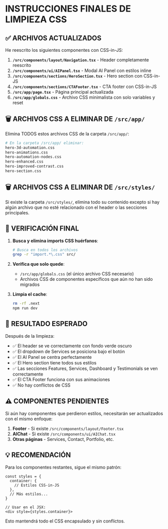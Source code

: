 # INSTRUCCIONES FINALES DE LIMPIEZA CSS

## ✅ ARCHIVOS ACTUALIZADOS

He reescrito los siguientes componentes con CSS-in-JS:

1. **`/src/components/layout/Navigation.tsx`** - Header completamente reescrito
2. **`/src/components/ui/AIPanel.tsx`** - Modal AI Panel con estilos inline
3. **`/src/components/sections/HeroSection.tsx`** - Hero section con CSS-in-JS
4. **`/src/components/sections/CTAFooter.tsx`** - CTA footer con CSS-in-JS
5. **`/src/app/page.tsx`** - Página principal actualizada
6. **`/src/app/globals.css`** - Archivo CSS minimalista con solo variables y reset

## 🗑️ ARCHIVOS CSS A ELIMINAR DE `/src/app/`

Elimina TODOS estos archivos CSS de la carpeta `/src/app/`:

```bash
# En la carpeta /src/app/ eliminar:
hero-3d-automation.css
hero-animations.css
hero-automation-nodes.css
hero-enhanced.css
hero-improved-contrast.css
hero-section.css
```

## 🗑️ ARCHIVOS CSS A ELIMINAR DE `/src/styles/`

Si existe la carpeta `/src/styles/`, elimina todo su contenido excepto si hay algún archivo que no esté relacionado con el header o las secciones principales.

## 📝 VERIFICACIÓN FINAL

1. **Busca y elimina imports CSS huérfanos**:
   ```bash
   # Busca en todos los archivos
   grep -r "import.*\.css" src/
   ```

2. **Verifica que solo quede**:
   - `/src/app/globals.css` (el único archivo CSS necesario)
   - Archivos CSS de componentes específicos que aún no han sido migrados

3. **Limpia el cache**:
   ```bash
   rm -rf .next
   npm run dev
   ```

## 🚀 RESULTADO ESPERADO

Después de la limpieza:

- ✅ El header se ve correctamente con fondo verde oscuro
- ✅ El dropdown de Services se posiciona bajo el botón
- ✅ El AI Panel se centra perfectamente
- ✅ El Hero section tiene todos sus estilos
- ✅ Las secciones Features, Services, Dashboard y Testimonials se ven correctamente
- ✅ El CTA Footer funciona con sus animaciones
- ✅ No hay conflictos de CSS

## ⚠️ COMPONENTES PENDIENTES

Si aún hay componentes que perdieron estilos, necesitarán ser actualizados con el mismo enfoque:

1. **Footer** - Si existe `/src/components/layout/Footer.tsx`
2. **AIChat** - Si existe `/src/components/ui/AIChat.tsx`
3. **Otras páginas** - Services, Contact, Portfolio, etc.

## 💡 RECOMENDACIÓN

Para los componentes restantes, sigue el mismo patrón:

```tsx
const styles = {
  container: {
    // Estilos CSS-in-JS
  },
  // Más estilos...
}

// Usar en el JSX:
<div style={styles.container}>
```

Esto mantendrá todo el CSS encapsulado y sin conflictos.